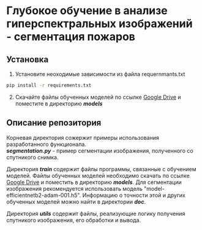 # Глубокое обучение в анализе гиперспектральных изображений - сегментация пожаров
## Установка
1. Установите неоходимые зависимости из файла requernmants.txt
```bash
pip install -r requirements.txt
```
2. Скачайте файлы обученных моделей по ссылке [Google Drive](https://drive.google.com/drive/folders/1QcJIFJjenfI00Y8Z7DHgiJ03xUzYY7kA?usp=sharing) и поместите в директорию ***models*** 
## Описание репозитория
Корневая директория сожержит примеры использования разработанного функционала.  
***segmentation.py*** - пример сегментации изображения, полученного со спутникого снимка.
  
Директория ***train*** содержит файлы программы, связанные с обучением моделей. 
Файлы обученных моделей необходимо скачать по ссылке [Google Drive](https://drive.google.com/drive/folders/1QcJIFJjenfI00Y8Z7DHgiJ03xUzYY7kA?usp=sharing) и поместить в директорию ***models***. Для сегментации изображения рекомендуется использовать модель "model-efficientnetb2-adam-001.h5". Информацию о точности этой и других обученных моделей можно найти в директории ***doc***.
  
Директория ***utils*** содержит файлы, реализующие логику получения спутникого изображения, его обработки и вывода.
